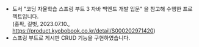 - 도서 "코딩 자율학습 스프링 부트 3 자바 백엔드 개발 입문" 을 참고해 수행한 프로젝트입니다.   
(홍팍, 길벗, 2023.07.10., https://product.kyobobook.co.kr/detail/S000202971420)  
- 스프링 부트로 게시판 CRUD 기능을 구현하였습니다. 
